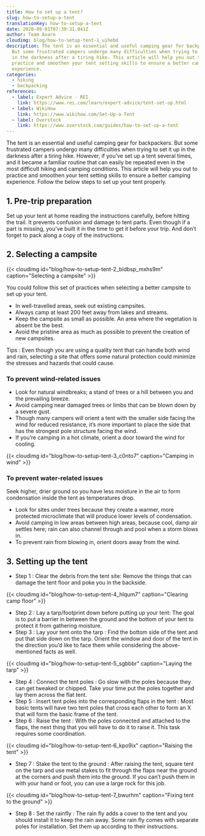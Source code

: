 ```yaml
---
title: How to set up a tent?
slug: how-to-setup-a-tent
translationKey: how-to-setup-a-tent
date: 2020-09-01T07:39:31.041Z
author: Team Avare
cloudimg: blog/how-to-setup-tent-1_uihebd
description: The tent is an essential and useful camping gear for backpackers.
  But some frustrated campers undergo many difficulties when trying to set it up
  in the darkness after a tiring hike. This article will help you out to
  practice and smoothen your tent setting skills to ensure a better camping
  experience.
categories:
  - hiking
  - backpacking
references:
  - label: Expert Advice - REI
    link: https://www.rei.com/learn/expert-advice/tent-set-up.html
  - label: WikiHow
    link: https://www.wikihow.com/Set-Up-a-Tent
  - label: Overstock
    link: https://www.overstock.com/guides/how-to-set-up-a-tent
---
```

The tent is an essential and useful camping gear for backpackers. But some frustrated campers undergo many difficulties when trying to set it up in the darkness after a tiring hike. However, if you’ve set up a tent several times, and it became a familiar routine that can easily be repeated even in the most difficult hiking and camping conditions. This article will help you out to practice and smoothen your tent setting skills to ensure a better camping experience.
Follow the below steps to set up your tent properly.

## 1. Pre-trip preparation

Set up your tent at home reading the instructions carefully, before hitting the trail. It prevents confusion and damage to tent parts. Even though if a part is missing, you’ve built it in the time to get it before your trip. And don’t forget to pack along a copy of the instructions.

## 2. Selecting a campsite

{{< cloudimg id="blog/how-to-setup-tent-2_bidbsp_mxhs9m" caption="Selecting a campsite" >}}

You could follow this set of practices when selecting a better campsite to set up your tent.

* In well-travelled areas, seek out existing campsites.
* Always camp at least 200 feet away from lakes and streams.
* Keep the campsite as small as possible. An area where the vegetation is absent be the best.
* Avoid the pristine area as much as possible to prevent the creation of new campsites.

Tips : Even though you are using a quality tent that can handle both wind and rain, selecting a site that offers some natural protection could minimize the stresses and hazards that could cause.

### To prevent wind-related issues

* Look for natural windbreaks; a stand of trees or a hill between you and the prevailing breeze.
* Avoid camping near damaged trees or limbs that can be blown down by a severe gust.
* Though many campers will orient a tent with the smaller side facing the wind for reduced resistance, it’s more important to place the side that has the strongest pole structure facing the wind.
* If you’re camping in a hot climate, orient a door toward the wind for cooling.

{{< cloudimg id="blog/how-to-setup-tent-3_c0nto7" caption="Camping in wind" >}}

### To prevent water-related issues

Seek higher, drier ground so you have less moisture in the air to form condensation inside the tent as temperatures drop.

* Look for sites under trees because they create a warmer, more protected microclimate that will produce lower levels of condensation.
* Avoid camping in low areas between high areas, because cool, damp air settles here; rain can also channel through and pool when a storm blows in.
* To prevent rain from blowing in, orient doors away from the wind.

## 3. Setting up the tent

* Step 1 : Clear the debris from the tent site: Remove the things that can damage the tent floor and poke you in the backside.

{{< cloudimg id="blog/how-to-setup-tent-4_hlqum7" caption="Clearing camp floor" >}}

* Step 2 : Lay a tarp/footprint down before putting up your tent: The goal is to put a barrier in between the ground and the bottom of your tent to protect it from gathering moisture.
* Step 3 : Lay your tent onto the tarp : Find the bottom side of the tent and put that side down on the tarp. Orient the window and door of the tent in the direction you’d like to face them while considering the above-mentioned facts as well.

{{< cloudimg id="blog/how-to-setup-tent-5_sgbbbr" caption="Laying the tarp" >}}

* Step 4 : Connect the tent poles : Go slow with the poles because they can get tweaked or chipped. Take your time put the poles together and lay them across the flat tent.
* Step 5 : Insert tent poles into the corresponding flaps in the tent : Most basic tents will have two tent poles that cross each other to form an X that will form the basic frame of the tent.
* Step 6 : Raise the tent : With the poles connected and attached to the flaps, the next thing that you will have to do it to raise it. This task requires some coordination.

{{< cloudimg id="blog/how-to-setup-tent-6_kpo9ix" caption="Raising the tent" >}}

* Step 7 : Stake the tent to the ground : After raising the tent, square tent on the tarp and use metal stakes to fit through the flaps near the ground at the corners and push them into the ground. If you can’t push them in with your hand or foot, you can use a large rock for this job.

{{< cloudimg id="blog/how-to-setup-tent-7_bwurhm" caption="Fixing tent to the ground" >}}

* Step 8 : Set the rainfly : The rain fly adds a cover to the tent and you should install it to keep the rain away. Some rain fly comes with separate poles for installation. Set them up according to their instructions.